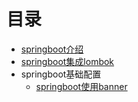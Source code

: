 # 目录

* [springboot介绍](/springboot.md)
* [springboot集成lombok](lombok.md)
* springboot基础配置
  * [springboot使用banner](./banner/banner.md)

